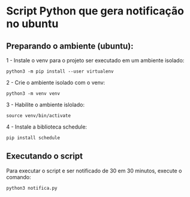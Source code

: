 # Script Python que gera notificação no ubuntu

## Preparando o ambiente (ubuntu):

1 - Instale o venv para o projeto ser executado em um ambiente isolado:

`python3 -m pip install --user virtualenv` 

2 - Crie o ambiente isolado com o venv:

 `python3 -m venv venv`

3 - Habilite o ambiente islolado:

`source venv/bin/activate`

4 - Instale a biblioteca schedule:

`pip install schedule`

## Executando o script

Para executar o script e ser notificado de 30 em 30 minutos, execute o comando:

`python3 notifica.py`
